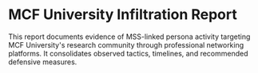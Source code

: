 # MCF University Infiltration Report

This report documents evidence of MSS-linked persona activity targeting MCF University's research community through professional networking platforms. It consolidates observed tactics, timelines, and recommended defensive measures.
